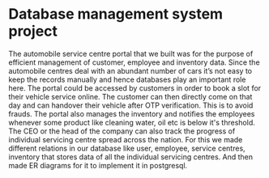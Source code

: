 # Database management system project
The automobile service centre portal that we built was for the purpose of efficient management of customer, employee and inventory data. Since the automobile centres deal with an abundant number of cars it’s not easy to keep the records manually and hence databases play an important role here.
The portal could be accessed by customers in order to book a slot for their vehicle service online.
The customer can then directly come on that day and can handover their vehicle after OTP verification. This is to avoid frauds.
The portal also manages the inventory and notifies the employees whenever some product like cleaning water, oil etc is below it's threshold.
The CEO or the head of the company can also track the progress of individual servicing centre spread across the nation.
For this we made different relations in our database like user, employee, service centres, inventory that stores data of all the individual servicing centres. And then made ER diagrams for it to implement it in postgresql.
